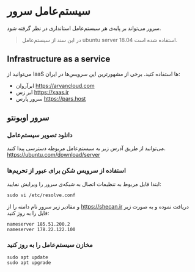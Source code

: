 # سیستم‌عامل سرور
سرور می‌تواند بر پایه‌ی هر سیستم‌عامل استانداری در نظر گرفته شود.
> در این سند از سیستم‌عامل ubuntu server 18.04 استفاده شده است.

## Infrastructure as a service
می‌توانید از IaaS ها استفاده کنید.
برخی از مشهور‌ترین این سرویس‌ها در ایران:
- ابرآروان <https://arvancloud.com>
- ابر زس <https://xaas.ir>
- سرور پارس <https://pars.host>

## سرور اوبونتو
### دانلود تصویر سیستم‌عامل
می‌توانید از طریق آدرس زیر به سیستم‌عامل مربوطه دسترسی پیدا کنید.
<https://ubuntu.com/download/server>

### استفاده از سرویس شکن برای عبور از تحریم‌ها
ابتدا فایل مربوط به تنظیمات اتصال به شبکه‌ی سرور را ویرایش نمایید:
```
sudo vi /etc/resolve.conf
```
و مقادیر زیر سرور نام دامنه را از <https://shecan.ir> دریافت نموده و به صورت زیر فایل را به روز کنید:
```
nameserver 185.51.200.2
nameserver 178.22.122.100
```

### مخازن سیستم‌عامل را به روز کنید
```
sudo apt update
sudo apt upgrade
```